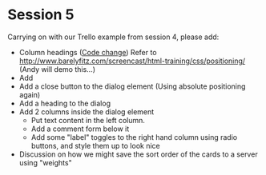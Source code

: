 # Session 5

Carrying on with our Trello example from session 4, please add:

- Column headings ([Code change](99e0e22a319f851f035e379ff6b10e3b90ce43e8))
  Refer to http://www.barelyfitz.com/screencast/html-training/css/positioning/
  (Andy will demo this...)
- Add <dialog> elements and open them on click
- Add a close button to the dialog element (Using absolute positioning again)
- Add a heading to the dialog
- Add 2 columns inside the dialog element
  - Put text content in the left column.
  - Add a comment form below it
  - Add some "label" toggles to the right hand column using radio buttons, and style them up to look nice
- Discussion on how we might save the sort order of the cards to a server using "weights"
